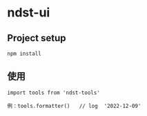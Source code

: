 # ndst-ui

## Project setup
```
npm install
```

## 使用
```
import tools from 'ndst-tools'

例：tools.formatter()   // log  '2022-12-09'


